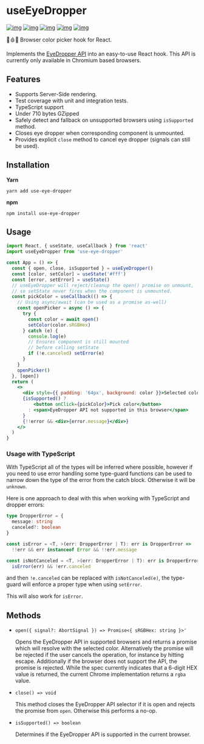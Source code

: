 
# useEyeDropper

[![img](https://github.com/woofers/use-eye-dropper/workflows/build/badge.svg)](https://github.com/woofers/use-eye-dropper/actions) [![img](https://badge.fury.io/js/use-eye-dropper.svg)](https://www.npmjs.com/package/use-eye-dropper) [![img](https://img.shields.io/npm/dt/use-eye-dropper.svg)](https://www.npmjs.com/package/use-eye-dropper) [![img](https://badgen.net/bundlephobia/minzip/use-eye-dropper)](https://bundlephobia.com/result?p=use-eye-dropper) [![img](https://img.shields.io/npm/l/use-eye-dropper.svg)](https://github.com/woofers/use-eye-dropper/blob/main/LICENSE)

👀🩸🧫 Browser color picker hook for React.

Implements the [EyeDropper API](https://github.com/WICG/eyedropper-api)
into an easy-to-use React hook.  This API is currently only available in Chromium based browsers.

## Features

- Supports Server-Side rendering.
- Test coverage with unit and integration tests.
- TypeScript support
- Under 710 bytes GZipped
- Safely detect and fallback on unsupported browsers using `isSupported` method.
- Closes eye dropper when corresponding component is unmounted.
- Provides explicit `close` method to cancel eye dropper (signals can still be used).



## Installation

**Yarn**

```yarn
yarn add use-eye-dropper
```

**npm**

```npm
npm install use-eye-dropper
```

## Usage

```jsx
import React, { useState, useCallback } from 'react'
import useEyeDropper from 'use-eye-dropper'

const App = () => {
  const { open, close, isSupported } = useEyeDropper()
  const [color, setColor] = useState('#fff')
  const [error, setError] = useState()
  // useEyeDropper will reject/cleanup the open() promise on unmount,
  // so setState never fires when the component is unmounted.
  const pickColor = useCallback(() => {
    // Using async/await (can be used as a promise as-well)
    const openPicker = async () => {
      try {
        const color = await open()
        setColor(color.sRGBHex)
      } catch (e) {
        console.log(e)
        // Ensures component is still mounted
        // before calling setState
        if (!e.canceled) setError(e)
      }
    }
    openPicker()
  }, [open])
  return (
    <>
      <div style={{ padding: '64px', background: color }}>Selected color</div>
      {isSupported() ?
          <button onClick={pickColor}>Pick color</button>
        : <span>EyeDropper API not supported in this browser</span>
      }
      {!!error && <div>{error.message}</div>}
    </>
  )
}
```

### Usage with TypeScript

With TypeScript all of the types will be inferred where possible, however if you need to use error
handling some type-guard functions can be used to narrow down the type of the
error from the catch block.  Otherwise it will be `unknown`.

Here is one approach to deal
with this when working with TypeScript and dropper errors:

```ts
type DropperError = { 
  message: string
  canceled?: boolean
}

const isError = <T, >(err: DropperError | T): err is DropperError => 
  !!err && err instanceof Error && !!err.message

const isNotCanceled = <T, >(err: DropperError | T): err is DropperError =>
  isError(err) && !err.canceled
```

and then `!e.canceled` can be replaced with `isNotCanceled(e)`, the type-guard will enforce a proper type when using `setError`.

This will also work for `isError`.

## Methods

- `open({ signal?: AbortSignal }) => Promise<{ sRGBHex: string }>'`

  Opens the EyeDropper API in supported browsers and returns a
  promise which will resolve with the selected color.  Alternatively the promise will be rejected if
  the user cancels the operation, for instance by hitting escape.
  Additionally if the browser does not support the API, the
  promise is rejected. While the spec currently indicates that a
  6-digit HEX value is returned, the current Chrome implementation
  returns a `rgba` value.

- `close() => void`

  This method closes the EyeDropper API selector if it is open and
  rejects the promise from `open`. Otherwise this
  performs a no-op.

- `isSupported() => boolean`

  Determines if the EyeDropper API is supported in the current browser.

